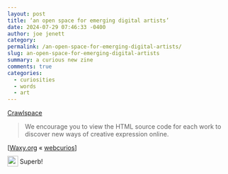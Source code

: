 ```yaml
---
layout: post
title: ‘an open space for emerging digital artists’
date: 2024-07-29 07:46:33 -0400
author: joe jenett
category: 
permalink: /an-open-space-for-emerging-digital-artists/
slug: an-open-space-for-emerging-digital-artists
summary: a curious new zine
comments: true
categories:
  - curiosities
  - words
  - art
---
```

<a title="Crawlspace" href="https://crawlspace.cool/">Crawlspace</a>
<blockquote>
<p>
We encourage you to view the HTML source code for each work to discover new ways of creative expression online.
</p>
</blockquote>
[<a title="Crawlspace -Waxy.org" href="https://waxy.org/2024/07/crawlspace/">Waxy.org</a> &laquo; <a title="Webcurios 26/07/24" href="https://webcurios.co.uk/webcurios-26-07-24/">webcurios</a>]

<img src="https://iwebthings.joejenett.com/images/eguy.png" alt="" width="24" style="vertical-align:middle;margin-top:-4px;"> Superb!

<a href="https://brid.gy/publish/mastodon"></a>
